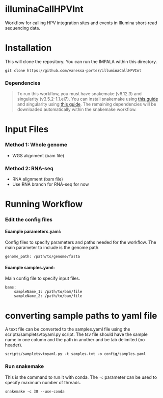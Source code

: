 # illuminaCallHPVInt
Workflow for calling HPV integration sites and events in Illumina short-read sequencing data. 

# Installation
This will clone the repository. You can run the IMPALA within this directory.
```
git clone https://github.com/vanessa-porter/illuminaCallHPVInt
```

### Dependencies
> To run this workflow, you must have snakemake (v6.12.3) and singularity (v3.5.2-1.1.el7). You can install snakemake using [this guide](https://snakemake.readthedocs.io/en/stable/getting_started/installation.html) and singularity using [this guide](https://docs.sylabs.io/guides/3.5/admin-guide/installation.html). The remaining dependencies will be downloaded automatically within the snakemake workflow.

# Input Files

### **Method 1**: Whole genome <br />
- WGS alignment (bam file)

### **Method 2**: RNA-seq <br />
- RNA alignment (bam file)
- Use RNA branch for RNA-seq for now

# Running Workflow

### **Edit the config files**

#### **Example parameters.yaml:** <br />
Config files to specify parameters and paths needed for the workflow. The main parameter to include is the genome path.

```
genome_path: /path/to/genome/fasta
```

#### **Example samples.yaml:** <br />
Main config file to specify input files.

```
bams:
    sampleName_1: /path/to/bam/file
    sampleName_2: /path/to/bam/file

```

# converting sample paths to yaml file
A text file can be converted to the samples.yaml file using the scripts/sampletsvtoyaml.py script. The tsv file should have the sample name in one column and the path in another and be tab delimited (no header). 

```
scripts/sampletsvtoyaml.py -t samples.txt -o config/samples.yaml

```

### **Run snakemake**
This is the command to run it with conda. The `-c` parameter can be used to specify maximum number of threads. 

```
snakemake -c 30 --use-conda
```
